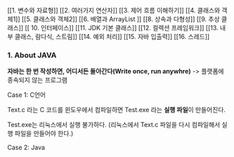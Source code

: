 
[[1. 변수와 자료형]]
[[2. 여러가지 연산자]]
[[3. 제어 흐름 이해하기]]
[[4. 클래스와 객체1]]
[[5. 클래스와 객체2]]
[[6. 배열과 ArrayList ]]
[[8. 상속과 다형성]]
[[9. 추상 클래스]]
[[ 10. 인터페이스]]
[[11. JDK 기본 클래스]]
[[12. 컬렉션 프레임워크]]
[[13. 내부 클래스, 람다식, 스트림]]
[[14. 예외 처리]]
[[15. 자바 입출력]]
[[16. 스레드]]


### 1. About JAVA

**자바는 한 번 작성하면, 어디서든 돌아간다(Write once, run anywhre)**
-> 플랫폼에 종속되지 않는 프로그램


Case 1: C언어

Text.c 라는 C 코드를 윈도우에서 컴파일하면 Test.exe 라는 **실행 파일**이 만들어진다.

Test.exe는 리눅스에서 실행 불가하다. (리눅스에서 Text.c 파일을 다시 컴파일해서 실행 파일을 만들어야 한다.)

Case 2: Java
